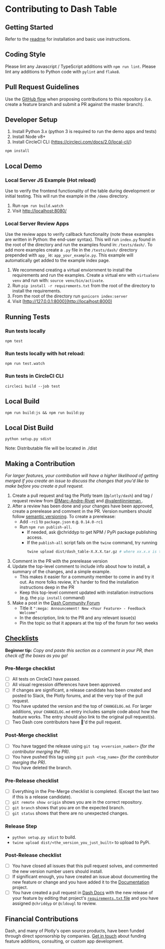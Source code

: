 # Contributing to Dash Table

## Getting Started
Refer to the [readme](README.md) for installation and basic use instructions.

## Coding Style
Please lint any Javascript / TypeScript additions with `npm run lint`.
Please lint any additions to Python code with `pylint` and `flake8`.

## Pull Request Guidelines
Use the [GitHub flow][] when
proposing contributions to this repository (i.e. create a feature branch and
submit a PR against the master branch).

## Developer Setup
1. Install Python 3.x (python 3 is required to run the demo apps and tests)
2. Install Node v8+
3. Install CircleCI CLI (https://circleci.com/docs/2.0/local-cli/)

`npm install`

## Local Demo
### Local Server JS Example (Hot reload)
Use to verify the frontend functionality of the table during development or initial testing. This will run the example in the `/demo` directory.

1. Run `npm run build.watch`
2. Visit [http://localhost:8080/](http://localhost:8080/)
### Local Server Review Apps
Use the review apps to verify callback functionality (note these examples are written in Python: the end-user syntax). This will run `index.py` found in the root of the directory and run the examples found in: `/tests/dash/`. To add more examples create a `.py` file in the `/tests/dash/` directory prepended with `app_` ie: `app_your_example.py`. This example will automatically get added to the example index page.
1. We recommend creating a virtual enviornment to install the requirements and run the examples. Create a virtual env with `virtualenv venv` and run with: `source venv/bin/activate`.
2. Run `pip install -r requirements.txt` from the root of the directory to install the requirements.
3. From the root of the directory run `gunicorn index:server`
4. Visit [http://127.0.0.1:8000](http://localhost:8000)

## Running Tests
### Run tests locally
`npm test`
### Run tests locally with hot reload:
`npm run test.watch`
### Run tests in CircleCI CLI
`circleci build --job test`

## Local Build
`npm run build:js && npm run build:py`

## Local Dist Build
`python setup.py sdist`

Note: Distributable file will be located in ./dist

## Making a Contribution
_For larger features, your contribution will have a higher likelihood of getting merged if you create an issue to discuss the changes that you'd like to make before you create a pull request._

1. Create a pull request and tag the Plotly team (`@plotly/dash`) and tag / request review from [@Marc-Andre-Rivet](https://github.com/Marc-Andre-Rivet) and [@valentijnnieman ](https://github.com/valentijnnieman).
2. After a review has been done and your changes have been approved, create a prerelease and comment in the PR. Version numbers should follow [semantic versioning][]. To create a prerelease:
    * Add `-rc1` to `package.json` e.g. `0.14.0-rc1`
    * Run `npm run publish-all`.
        - If needed, ask @chriddyp to get NPM / PyPi package publishing access.
        - If the `publish-all` script fails on the `twine` command, try running
            ```sh
            twine upload dist/dash_table-X.X.X.tar.gz # where xx.x.x is the version number
            ```
3. Comment in the PR with the prerelease version
4. Update the top-level comment to include info about how to install, a summary of the changes, and a simple example.
    * This makes it easier for a community member to come in and try it out. As more folks review, it's harder to find the installation instructions deep in the PR
    * Keep this top-level comment updated with installation instructions (e.g. the `pip install` command)
5. Make a post in the [Dash Community Forum][]
    * Title it `":mega: Announcement! New <Your Feature> - Feedback Welcome"`
    * In the description, link to the PR and any relevant issue(s)
    * Pin the topic so that it appears at the top of the forum for two weeks

## [Checklists](http://rs.io/unreasonable-effectiveness-of-checklists/)
**Beginner tip:** _Copy and paste this section as a comment in your PR, then check off the boxes as you go!_
### Pre-Merge checklist
- [ ] All tests on CircleCI have passed.
- [ ] All visual regression differences have been approved.
- [ ] If changes are significant, a release candidate has been created and posted to Slack, the Plotly forums, and at the very top of the pull request.
- [ ] You have updated the version and the top of `CHANGELOG.md`. For larger additions, your `CHANGELOG.md` entry includes sample code about how the feature works. The entry should also link to the original pull request(s).
- [ ] Two Dash core contributors have :dancer:'d the pull request.

### Post-Merge checklist
- [ ] You have tagged the release using `git tag v<version_number>` _(for the contributor merging the PR)_.
- [ ] You have pushed this tag using `git push <tag_name>` _(for the contributor merging the PR)_.
- [ ] You have deleted the branch.

### Pre-Release checklist
- [ ] Everything in the Pre-Merge checklist is completed. (Except the last two if this is a release candidate).
- [ ] `git remote show origin` shows you are in the correct repository.
- [ ] `git branch` shows that you are on the expected branch.
- [ ] `git status` shows that there are no unexpected changes.

### Release Step
- `python setup.py sdist` to build.
- `twine upload dist/<the_version_you_just_built>` to upload to PyPi.

### Post-Release checklist
- [ ] You have closed all issues that this pull request solves, and commented the new version number users should install.
- [ ] If significant enough, you have created an issue about documenting the new feature or change and you have added it to the [Documentation][] project.
- [ ] You have created a pull request in [Dash Docs][] with the new release of your feature by editing that project's [`requirements.txt` file](https://github.com/plotly/dash-docs/blob/master/requirements.txt) and you have assigned `@chriddyp` or `@cldougl` to review.

## Financial Contributions

Dash, and many of Plotly's open source products, have been funded through direct sponsorship by companies. [Get in touch][] about funding feature additions, consulting, or custom app development.

[GitHub flow]: https://guides.github.com/introduction/flow/
[semantic versioning]: https://semver.org/
[Dash Community Forum]: https://community.plot.ly/c/dash
[Get in touch]: https://plot.ly/products/consulting-and-oem
[Documentation]: https://github.com/orgs/plotly/projects/8
[Dash Docs]: https://github.com/plotly/dash-docs
